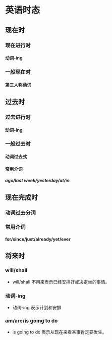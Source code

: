 # 英语时态

## 现在时

### 现在进行时

#### 动词-ing

### 一般现在时

#### 第三人称动词

## 过去时

### 过去进行时

#### 动词-ing

### 一般过去时

#### 动词过去式

#### 常用介词

##### ago/last week/yesterday/at/in

## 现在完成时

### 动词过去分词

### 常用介词

#### for/since/just/already/yet/ever

## 将来时

### will/shall

 - will/shall 不用来表示已经安排好或决定坐的事情。


### 动词-ing

- 动词-ing 表示计划和安排

### am/are/is going to do

- is going to do 表示从现在来看某事肯定要发生。
